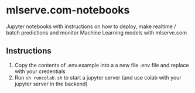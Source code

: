 # mlserve.com-notebooks
Jupyter notebooks with instructions on how to deploy, make realtime / batch predictions and monitor Machine Learning models with mlserve.com

## Instructions

1. Copy the contents of .env.example into a a new file .env file and replace with your credentials
2. Run ```sh runcolab.sh``` to start a jupyter server (and use colab with your jupyter server in the backend)